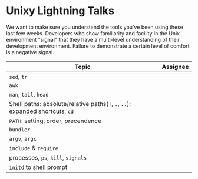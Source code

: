 # Unixy Lightning Talks

We want to make sure you understand the tools you've been using these last few
weeks.  Developers who show familiarity and facility in the Unix environment
"signal" that they have a multi-level understanding of their development
environment.  Failure to demonstrate a certain level of comfort is a negative
signal.

Topic | Assignee
----- | --------
`sed`, `tr` |
`awk` |
`man`, `tail`, `head` |
Shell paths: absolute/relative paths(`!`, `.`, `..`): expanded shortcuts, `cd` |
`PATH`: setting, order, precendence |
`bundler` |
`argv`, `argc` |
`include` &amp; `require` |
processes, `ps`, `kill`, `signals` |
`initd` to shell prompt |
